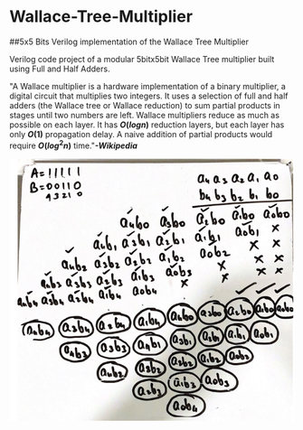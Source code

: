 # Wallace-Tree-Multiplier
##5x5 Bits Verilog implementation of the Wallace Tree Multiplier   

Verilog code project of a modular 5bitx5bit Wallace Tree multiplier built using Full and Half Adders.  

"A Wallace multiplier is a hardware implementation of a binary multiplier, a digital circuit that multiplies two integers. It uses a selection of full and half adders (the Wallace tree or Wallace reduction) to sum partial products in stages until two numbers are left. Wallace multipliers reduce as much as possible on each layer. It has **$O(log n)$** reduction layers, but each layer has only **$O(1)$** propagation delay. A naive addition of partial products would require **$O(log^2n)$** time."***-Wikipedia***

![5x5 bit Wallace Tree Multiplier](WallaceTree.png)
